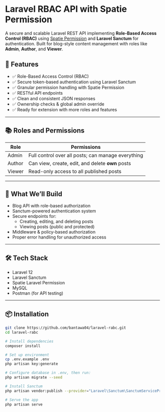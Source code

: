# Laravel RBAC API with Spatie Permission

A secure and scalable Laravel REST API implementing **Role-Based Access Control (RBAC)** using [Spatie Permission](https://spatie.be/docs/laravel-permission) and **Laravel Sanctum** for authentication. Built for blog-style content management with roles like **Admin**, **Author**, and **Viewer**.

## 🔐 Features

- ✅ Role-Based Access Control (RBAC)
- ✅ Secure token-based authentication using Laravel Sanctum
- ✅ Granular permission handling with Spatie Permission
- ✅ RESTful API endpoints
- ✅ Clean and consistent JSON responses
- ✅ Ownership checks & global admin override
- ✅ Ready for extension with more roles and features

---

## 📚 Roles and Permissions

| Role    | Permissions                                                                 |
|---------|-----------------------------------------------------------------------------|
| Admin   | Full control over all posts; can manage everything                          |
| Author  | Can view, create, edit, and delete **own** posts                            |
| Viewer  | Read-only access to all published posts                                     |

---

## 🚀 What We’ll Build

- Blog API with role-based authorization
- Sanctum-powered authentication system
- Secure endpoints for:
  - Creating, editing, and deleting posts
  - Viewing posts (public and protected)
- Middleware & policy-based authorization
- Proper error handling for unauthorized access

---

## 🛠️ Tech Stack

- Laravel 12
- Laravel Sanctum
- Spatie Laravel Permission
- MySQL 
- Postman (for API testing)

---

## 📦 Installation

```bash
git clone https://github.com/bantawa04/laravel-rabc.git
cd laravel-rabc

# Install dependencies
composer install

# Set up environment
cp .env.example .env
php artisan key:generate

# Configure database in .env, then run:
php artisan migrate --seed

# Install Sanctum
php artisan vendor:publish --provider="Laravel\Sanctum\SanctumServiceProvider"

# Serve the app
php artisan serve
